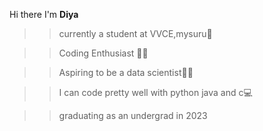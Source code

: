 
Hi there I'm **Diya**

>>currently a student at VVCE,mysuru🏫

>>Coding Enthusiast 👩‍💻

>> Aspiring to be a data scientist👩‍💼

>>I can code pretty well with python java and c💻

>>graduating as an undergrad in 2023


